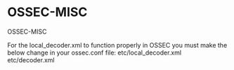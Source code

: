 # OSSEC-MISC
OSSEC-MISC

For the local_decoder.xml to function properly in OSSEC you must make the below change in your ossec.conf file:
  <rules>
    <decoder>etc/local_decoder.xml</decoder>
    <decoder>etc/decoder.xml</decoder>
